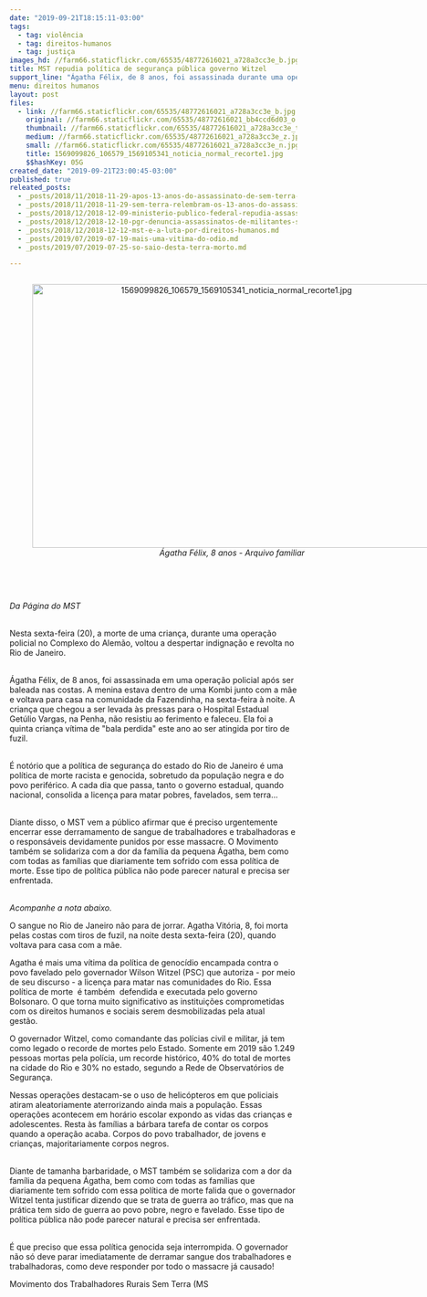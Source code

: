```yaml
---
date: "2019-09-21T18:15:11-03:00"
tags:
  - tag: violência
  - tag: direitos-humanos
  - tag: justiça
images_hd: //farm66.staticflickr.com/65535/48772616021_a728a3cc3e_b.jpg
title: MST repudia política de segurança pública governo Witzel
support_line: "Ágatha Félix, de 8 anos, foi assassinada durante uma operação policial no Complexo do Alemão"
menu: direitos humanos
layout: post
files:
  - link: //farm66.staticflickr.com/65535/48772616021_a728a3cc3e_b.jpg
    original: //farm66.staticflickr.com/65535/48772616021_bb4ccd6d03_o.jpg
    thumbnail: //farm66.staticflickr.com/65535/48772616021_a728a3cc3e_t.jpg
    medium: //farm66.staticflickr.com/65535/48772616021_a728a3cc3e_z.jpg
    small: //farm66.staticflickr.com/65535/48772616021_a728a3cc3e_n.jpg
    title: 1569099826_106579_1569105341_noticia_normal_recorte1.jpg
    $$hashKey: 05G
created_date: "2019-09-21T23:00:45-03:00"
published: true
releated_posts:
  - _posts/2018/11/2018-11-29-apos-13-anos-do-assassinato-de-sem-terra-em-alagoas-dirigente-do-mst-comenta-o-caso-e-os-desafios-da-luta-pela-terra.md
  - _posts/2018/11/2018-11-29-sem-terra-relembram-os-13-anos-do-assassinato-de-lideranca-do-mst-durante-dia-de-luta-em-alagoas.md
  - _posts/2018/12/2018-12-09-ministerio-publico-federal-repudia-assassinato-de-trabalhadores-sem-terra-na-paraiba.md
  - _posts/2018/12/2018-12-10-pgr-denuncia-assassinatos-de-militantes-sem-terra.md
  - _posts/2018/12/2018-12-12-mst-e-a-luta-por-direitos-humanos.md
  - _posts/2019/07/2019-07-19-mais-uma-vitima-do-odio.md
  - _posts/2019/07/2019-07-25-so-saio-desta-terra-morto.md

---
```

<div style="text-align:center">
<figure class="image" style="display:inline-block"><img alt="1569099826_106579_1569105341_noticia_normal_recorte1.jpg" height="462" src="//farm66.staticflickr.com/65535/48772616021_a728a3cc3e_b.jpg" width="700" />
<figcaption><em>&Aacute;gatha F&eacute;lix, 8 anos - Arquivo familiar</em></figcaption>
</figure>
</div>

<p><br />
&nbsp;</p>

<p><em>Da P&aacute;gina do MST&nbsp;</em></p>

<p><br />
Nesta sexta-feira (20), a morte de uma crian&ccedil;a, durante uma opera&ccedil;&atilde;o policial no Complexo do Alem&atilde;o, voltou a despertar indigna&ccedil;&atilde;o e revolta no Rio de Janeiro.</p>

<p><br />
&Aacute;gatha F&eacute;lix, de 8 anos, foi assassinada em uma opera&ccedil;&atilde;o policial ap&oacute;s ser baleada nas costas. A menina estava dentro de uma Kombi junto com a m&atilde;e e voltava para casa na comunidade da Fazendinha, na sexta-feira &agrave; noite. A crian&ccedil;a que chegou a ser levada &agrave;s pressas para o Hospital Estadual Get&uacute;lio Vargas, na Penha, n&atilde;o resistiu ao ferimento e faleceu. Ela foi a quinta crian&ccedil;a v&iacute;tima de &quot;bala perdida&quot; este ano ao ser atingida por tiro de fuzil.&nbsp;</p>

<p><br />
&Eacute; not&oacute;rio que a pol&iacute;tica de seguran&ccedil;a do estado do Rio de Janeiro &eacute; uma pol&iacute;tica de morte racista e genocida, sobretudo da popula&ccedil;&atilde;o negra e do povo perif&eacute;rico. A cada dia que passa, tanto o governo estadual, quando nacional, consolida a licen&ccedil;a para matar pobres, favelados, sem terra...</p>

<p><br />
Diante disso, o MST vem a p&uacute;blico afirmar que &eacute; preciso urgentemente encerrar esse derramamento de sangue de trabalhadores e trabalhadoras e o respons&aacute;veis devidamente punidos por esse massacre.&nbsp;O Movimento tamb&eacute;m se solidariza com a dor da fam&iacute;lia da pequena &Aacute;gatha, bem como com todas as fam&iacute;lias que diariamente tem sofrido com essa pol&iacute;tica de morte. Esse tipo de pol&iacute;tica p&uacute;blica&nbsp;n&atilde;o pode parecer natural e precisa ser enfrentada.</p>

<p><br />
<em>Acompanhe a nota abaixo.&nbsp;</em></p>

<p>O sangue no Rio de Janeiro n&atilde;o para de jorrar. Agatha Vit&oacute;ria, 8, foi morta pelas costas com tiros de fuzil, na noite desta sexta-feira (20), quando voltava para casa com a m&atilde;e.</p>

<p>Agatha &eacute; mais uma v&iacute;tima da pol&iacute;tica de genoc&iacute;dio encampada contra o povo favelado pelo governador Wilson Witzel (PSC) que autoriza - por meio de seu discurso - a licen&ccedil;a para matar nas comunidades do Rio. Essa pol&iacute;tica de morte&nbsp; &eacute; tamb&eacute;m&nbsp; defendida e executada pelo governo Bolsonaro. O que torna muito significativo as institui&ccedil;&otilde;es comprometidas com os direitos humanos e sociais serem desmobilizadas pela atual gest&atilde;o.&nbsp;</p>

<p>O governador Witzel, como comandante das pol&iacute;cias civil e militar, j&aacute; tem como legado o recorde de mortes pelo Estado. Somente em 2019 s&atilde;o 1.249 pessoas mortas pela pol&iacute;cia, um recorde hist&oacute;rico, 40% do total de mortes na cidade do Rio e 30% no estado, segundo a Rede de Observat&oacute;rios de Seguran&ccedil;a.</p>

<p>Nessas opera&ccedil;&otilde;es destacam-se o uso de helic&oacute;pteros em que policiais atiram aleatoriamente aterrorizando ainda mais a popula&ccedil;&atilde;o. Essas opera&ccedil;&otilde;es acontecem em hor&aacute;rio escolar expondo as vidas das crian&ccedil;as e adolescentes. Resta &agrave;s fam&iacute;lias a b&aacute;rbara tarefa de contar os corpos quando a opera&ccedil;&atilde;o acaba. Corpos do povo trabalhador, de jovens e crian&ccedil;as, majoritariamente corpos negros.</p>

<p><br />
Diante de tamanha barbaridade, o MST tamb&eacute;m se solidariza com a dor da fam&iacute;lia da pequena &Aacute;gatha, bem como com todas as fam&iacute;lias que diariamente tem sofrido com essa pol&iacute;tica de morte falida que o governador Witzel tenta justificar dizendo que se trata de guerra ao tr&aacute;fico, mas que na pr&aacute;tica tem sido de guerra ao povo pobre, negro e favelado. Esse tipo de pol&iacute;tica p&uacute;blica n&atilde;o pode parecer natural e precisa ser enfrentada.</p>

<p><br />
&Eacute; que preciso que essa pol&iacute;tica genocida seja interrompida. O governador n&atilde;o s&oacute; deve parar imediatamente de derramar sangue dos trabalhadores e trabalhadoras, como deve responder por todo o massacre j&aacute; causado!</p>

<p>Movimento dos Trabalhadores Rurais Sem Terra (MS</p>
